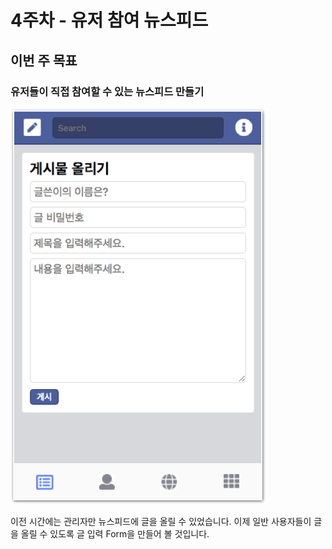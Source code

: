 # 4주차 - 유저 참여 뉴스피드

## 이번 주 목표

### 유저들이 직접 참여할 수 있는 뉴스피드 만들기

![&#xC720;&#xC800;&#xB4E4;&#xC774; &#xAE00;&#xC744; &#xC4F0;&#xACE0; &#xC62C;&#xB9B4; &#xC218; &#xC788;&#xAC8C; &#xB9CC;&#xB4E4;&#xAE30;](../.gitbook/assets/image-94.png)

이전 시간에는 관리자만 뉴스피드에 글을 올릴 수 있었습니다. 이제 일반 사용자들이 글을 올릴 수 있도록 글 입력 Form을 만들어 볼 것입니다.

